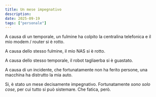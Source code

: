 ```yaml
---
title: Un mese impegnativo
description:
date: 2025-09-19
tags: ["personale"]
---
```


A causa di un temporale, un fulmine ha colpito la centralina telefonica e il mio modem / router si è rotto.

A causa dello stesso fulmine, il mio NAS si è rotto.

A causa dello stesso temporale, il robot tagliaerba si è guastato.

A causa di un incidente, che fortunatamente non ha ferito persone, una macchina ha distrutto la mia auto.

Si, è stato un mese decisamente impegnativo. Fortunatamente *sono solo cose*, per cui tutto si può sistemare.
Che fatica, però.
